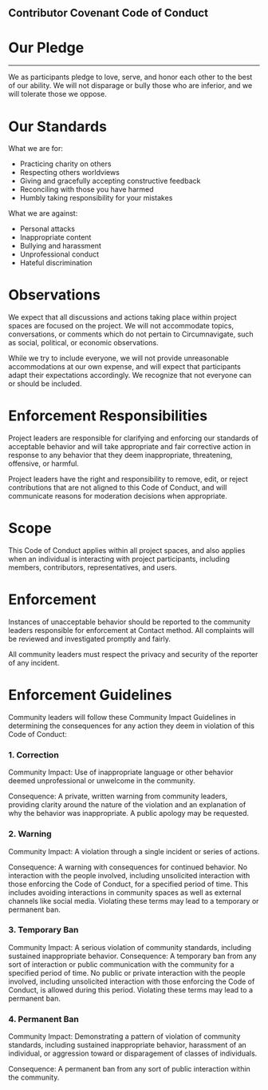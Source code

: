 ## Contributor Covenant Code of Conduct
# Our Pledge
___
We as participants pledge to love, serve, and honor each other to the best of our ability. We will not disparage or bully those who are inferior, and we will tolerate those we oppose.

# Our Standards
What we are for:
- Practicing charity on others
- Respecting others worldviews
- Giving and gracefully accepting constructive feedback
- Reconciling with those you have harmed
- Humbly taking responsibility for your mistakes

What we are against:
- Personal attacks
- Inappropriate content
- Bullying and harassment
- Unprofessional conduct
- Hateful discrimination

# Observations
We expect that all discussions and actions taking place within project spaces are focused on the project. We will not accommodate topics,  conversations, or comments which do not pertain to Circumnavigate, such as social, political, or economic observations.

While we try to include everyone, we will not provide unreasonable accommodations at our own expense, and will expect that participants adapt their expectations accordingly. We recognize that not everyone can or should be included.

# Enforcement Responsibilities
Project leaders are responsible for clarifying and enforcing our standards of acceptable behavior and will take appropriate and fair corrective action in response to any behavior that they deem inappropriate, threatening, offensive, or harmful.

Project leaders have the right and responsibility to remove, edit, or reject contributions that are not aligned to this Code of Conduct, and will communicate reasons for moderation decisions when appropriate.

# Scope
This Code of Conduct applies within all project spaces, and also applies when an individual is interacting with project participants, including members, contributors, representatives, and users.

# Enforcement
Instances of unacceptable behavior should be reported to the community leaders responsible for enforcement at Contact method. All complaints will be reviewed and investigated promptly and fairly.

All community leaders must respect the privacy and security of the reporter of any incident.

# Enforcement Guidelines
Community leaders will follow these Community Impact Guidelines in determining the consequences for any action they deem in violation of this Code of Conduct:

### 1. Correction
Community Impact: Use of inappropriate language or other behavior deemed unprofessional or unwelcome in the community.

Consequence: A private, written warning from community leaders, providing clarity around the nature of the violation and an explanation of why the behavior was inappropriate. A public apology may be requested.

### 2. Warning
Community Impact: A violation through a single incident or series of actions.

Consequence: A warning with consequences for continued behavior. No interaction with the people involved, including unsolicited interaction with those enforcing the Code of Conduct, for a specified period of time. This includes avoiding interactions in community spaces as well as external channels like social media. Violating these terms may lead to a temporary or permanent ban.

### 3. Temporary Ban
Community Impact: A serious violation of community standards, including sustained inappropriate behavior.
Consequence: A temporary ban from any sort of interaction or public communication with the community for a specified period of time. No public or private interaction with the people involved, including unsolicited interaction with those enforcing the Code of Conduct, is allowed during this period. Violating these terms may lead to a permanent ban.

### 4. Permanent Ban
Community Impact: Demonstrating a pattern of violation of community standards, including sustained inappropriate behavior, harassment of an individual, or aggression toward or disparagement of classes of individuals.

Consequence: A permanent ban from any sort of public interaction within the community.